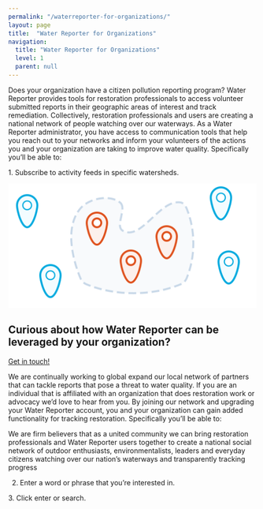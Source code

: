 ```yaml
---
permalink: "/waterreporter-for-organizations/"
layout: page
title:  "Water Reporter for Organizations"
navigation:
  title: "Water Reporter for Organizations"
  level: 1
  parent: null
---
```




<p>
Does your organization have a citizen pollution reporting program? Water Reporter provides tools for restoration professionals to access volunteer submitted reports in their geographic areas of interest and track remediation. Collectively, restoration professionals and users are creating a national network of people watching over our waterways. As a Water Reporter administrator, you have access to communication tools that help you reach out to your networks and inform your volunteers of the actions you and your organization are taking to improve water quality. Specifically you’ll be able to: 
</p>

<p class="text-center">
1. Subscribe to activity feeds in specific watersheds.
<p>

<p class="text-center">
<img src="/images/points-poly.svg">
</p>



<h2 class="text-center">
  Curious about how Water Reporter can be leveraged by your organization?
</h2>

<p class="text-center">
<a class=" text-center button button--info button--feature" href="mailto:support@waterreporter.org">Get in touch!</a>
</p>

<p>

We are continually working to global expand our local network of partners that can tackle reports that pose a threat to water quality.  If you are an individual that is affiliated with an organization that does restoration work or advocacy we’d love to hear from you.  By joining our network and upgrading your Water Reporter account, you and your organization can gain added functionality for tracking restoration.  Specifically you’ll be able to: 

 We are firm believers that as a united community we can bring restoration professionals and Water Reporter users together to create a national social network of outdoor enthusiasts, environmentalists, leaders and everyday citizens watching over our nation’s waterways and transparently tracking progress

</p>


2. Enter a word or phrase that you’re interested in.  
</p>

<p>
3. Click enter or search.    
</p>